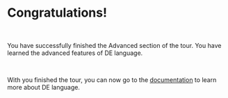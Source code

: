 # Congratulations!

<br />

You have successfully finished the Advanced section of the tour. You have learned the advanced features of DE language.

<br />

With you finished the tour, you can now go to the <a href="https://delang.mostafade.com/de-doc">documentation</a> to learn more about DE language.
